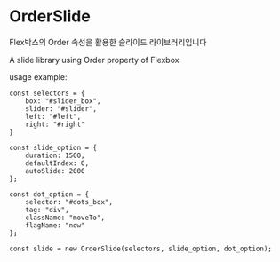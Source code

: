 # OrderSlide
Flex박스의 Order 속성을 활용한 슬라이드 라이브러리입니다

A slide library using Order property of Flexbox

usage example:
```
const selectors = {
    box: "#slider_box",
    slider: "#slider",
    left: "#left",
    right: "#right"
}

const slide_option = {
    duration: 1500,
    defaultIndex: 0,
    autoSlide: 2000
};

const dot_option = {
    selector: "#dots_box",
    tag: "div",
    className: "moveTo",
    flagName: "now"
};

const slide = new OrderSlide(selectors, slide_option, dot_option);
```
